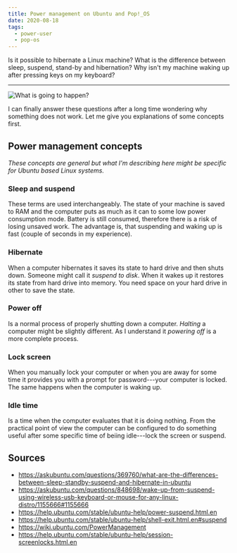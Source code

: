 ```yaml
---
title: Power management on Ubuntu and Pop!_OS
date: 2020-08-18
tags:
  - power-user
  - pop-os
---
```


Is it possible to hibernate a Linux machine? What is the difference between sleep, suspend, stand-by and hibernation? Why isn't my machine waking up after pressing keys on my keyboard?

---

![What is going to happen?](/img/will-it-sleep.png)

I can finally answer these questions after a long time wondering why something does not work. Let me give you explanations of some concepts first.

## Power management concepts

_These concepts are general but what I'm describing here might be specific for Ubuntu based Linux systems._

### Sleep and suspend

These terms are used interchangeably. The state of your machine is saved to RAM and the computer puts as much as it can to some low power consumption mode. Battery is still consumed, therefore there is a risk of losing unsaved work. The advantage is, that suspending and waking up is fast (couple of seconds in my experience).

### Hibernate

When a computer hibernates it saves its state to hard drive and then shuts down. Someone might call it _suspend to disk_. When it wakes up it restores its state from hard drive into memory. You need space on your hard drive in other to save the state.

### Power off

Is a normal process of properly shutting down a computer. _Halting_ a computer might be slightly different. As I understand it _powering off_ is a more complete process.

### Lock screen

When you manually lock your computer or when you are away for some time it provides you with a prompt for password---your computer is locked. The same happens when the computer is waking up.

### Idle time

Is a time when the computer evaluates that it is doing nothing. From the practical point of view the computer can be configured to do something useful after some specific time of beiing idle---lock the screen or suspend.

## Sources

- https://askubuntu.com/questions/369760/what-are-the-differences-between-sleep-standby-suspend-and-hibernate-in-ubuntu
- https://askubuntu.com/questions/848698/wake-up-from-suspend-using-wireless-usb-keyboard-or-mouse-for-any-linux-distro/1155666#1155666
- https://help.ubuntu.com/stable/ubuntu-help/power-suspend.html.en
- https://help.ubuntu.com/stable/ubuntu-help/shell-exit.html.en#suspend
- https://wiki.ubuntu.com/PowerManagement
- https://help.ubuntu.com/stable/ubuntu-help/session-screenlocks.html.en

